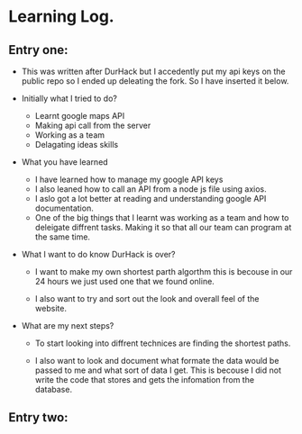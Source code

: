 # Learning Log.

## Entry one:

- This was written after DurHack but I accedently put my api keys on the public repo so I ended up deleating the fork. So I have inserted it below.

- Initially what I tried to do?

  - Learnt google maps API
  - Making api call from the server
  - Working as a team
  - Delagating ideas skills

- What you have learned

  - I have learned how to manage my google API keys
  - I also leaned how to call an API from a node js file using axios.
  - I aslo got a lot better at reading and understanding google API documentation.
  - One of the big things that I learnt was working as a team and how to deleigate diffrent tasks. Making it so that all our team can program at the same time.

- What I want to do know DurHack is over?

  - I want to make my own shortest parth algorthm this is becouse in our 24 hours we just used one that we found online.

  - I also want to try and sort out the look and overall feel of the website.

- What are my next steps?

  - To start looking into diffrent technices are finding the shortest paths.

  - I also want to look and document what formate the data would be passed to me and what sort of data I get. This is becouse I did not write the code that stores and gets the infomation from the database.


## Entry two:
